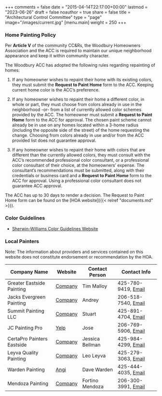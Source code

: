 +++
comments = false
date = "2015-04-14T22:17:00+00:00"
lastmod = "2023-06-26"
draft = false
noauthor = true
share = false
title = "Architectural Control Committee"
type = "page"
image="/images/current.jpg"
[menu.main]
weight = 250
+++

### Home Painting Policy
Per **Article V** of the community CC&Rs, the Woodbury Homeowners Association and the ACC is required to maintain our unique neighborhood appearance and keep it within community character.

The Woodbury ACC has adopted the following rules regarding repainting of homes:

1. If any homeowner wishes to repaint their home with its existing colors, they must submit the **Request to Paint Home** form to the ACC. Keeping current home color is the ACC’s preference.

2. If any homeowner wishes to repaint their home a different color, in whole or part, they must choose from colors already in use in the neighborhood -or- from a list of currently allowed color schemes provided by the ACC. The homeowner must submit a **Request to Paint Home** form to the ACC for approval. The chosen paint scheme cannot already be in use on any homes located within a 3-home radius (including the opposite side of the street) of the home requesting the change. Choosing from colors already in use and/or from the ACC provided list does not guarantee approval.

3. If any homeowner wishes to repaint their home with colors that are different than the currently allowed colors, they must consult with the ACC’s recommended professional color consultant, or a professional color consultant of their choice, at the homeowners’ expense. The consultant’s recommendations must be submitted, along with their credentials or business card and a **Request to Paint Home** form to the ACC for approval. Using a professional color consultant does not guarantee ACC approval.

The ACC has up to 30 days to render a decision. The Request to Paint Home form can be found on the [HOA website]({{< relref "documents.md" >}}).

### Color Guidelines

* [Sherwin-Williams Color Guidelines Website](https://www.sherwin-williams.com/homeowners/color/find-and-explore-colors/hoa/woodinville/wa/woodbury-and-stratford-hoa/)


### Local Painters

Note: The information about providers and services contained on this website does not constitute endorsement or recommendation by the HOA.


| Company Name             | Website | Contact Person | Contact Info         |
|--------------------------|---------|----------------|----------------------|
| Greater Eastside Painting| [Company](https://www.greatereastsidepainting.com/) | Tim Malloy     | 425-780-9419, [Email](greatereastsidepainting@gmail.com) |
| Jacks Evergreen Painting | [Company](https://www.jacksevergreenpainting.com/) | Andrey         | 206-518-7540, [Email](andrey@asksevergreenpainting.com) |
| Summit Painting LLC      | [Company](https://www.summitpaintingnw.com/) | Stuart         | 425-891-4704, [Email](stuart@summitpaintingnw.com) |
| JC Painting Pro          | [Yelp](https://www.yelp.com/biz/jc-painting-pro-llc-greater-seattle-painting-contractor-sammamish) | Jose           | 206-769-5906, [Email](jcpaintingpro@gmail.com)     |
| CertaPro Painters Eastside | [Company](https://certapro.com/eastside/) | Jessica Bellman | 425-984-4299, [Email](jbelman@certapro.com)        |
| Leyva Quality Painting   | [Company](https://leyvaspaintingllc.com/) | Leo Leyva      | 425-279-3063, [Email](leyvaqualitypainting@gmail.com) |
| Warden Painting          | [Angi](https://www.angi.com/companylist/us/wa/redmond/warden-painting-co-llc-reviews-240082.htm) | Dave Warden    | 425-444-4035, [Email](wardenpaitning@isomedia.com) |
| Mendoza Painting         | [Company](https://mendozapaintingllc.com/) | Fortino Mendoza| 206-300-3991, [Email](mdzapainting@gmail.com) |
